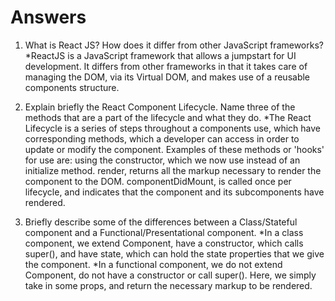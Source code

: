 # Answers

1.  What is React JS? How does it differ from other JavaScript frameworks?
    \*ReactJS is a JavaScript framework that allows a jumpstart for UI development. It differs from other frameworks in that it takes care of managing the DOM, via its Virtual DOM, and makes use of a reusable components structure.

2)  Explain briefly the React Component Lifecycle. Name three of the methods that are a part of the lifecycle and what they do.
    \*The React Lifecycle is a series of steps throughout a components use, which have corresponding methods, which a developer can access in order to update or modify the component. Examples of these methods or 'hooks' for use are: using the constructor, which we now use instead of an initialize method. render, returns all the markup necessary to render the component to the DOM. componentDidMount, is called once per lifecycle, and indicates that the component and its subcomponents have rendered.

3.  Briefly describe some of the differences between a Class/Stateful component and a Functional/Presentational component.
    *In a class component, we extend Component, have a constructor, which calls super(), and have state, which can hold the state properties that we give the component.
    *In a functional component, we do not extend Component, do not have a constructor or call super(). Here, we simply take in some props, and return the necessary markup to be rendered.
